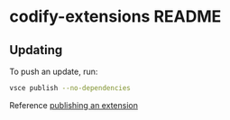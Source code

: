 # codify-extensions README

## Updating

To push an update, run:

```bash
vsce publish --no-dependencies
```

Reference [publishing an extension](https://code.visualstudio.com/api/working-with-extensions/publishing-extension)
